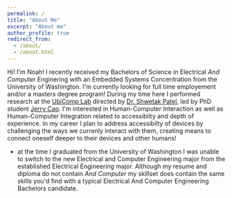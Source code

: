 ```yaml
---
permalink: /
title: "About Me"
excerpt: "About me"
author_profile: true
redirect_from: 
  - /about/
  - /about.html
---
```


Hi! I'm Noah! I recently received my Bachelors of Science in Electrical *And Computer* Enginering with an Embedded Systems Concentration from the University of Washington. I'm currently looking for full time employement and/or a masters degree program! During my time here I performed research at the [UbiComp Lab](https://ubicomplab.cs.washington.edu/) directed by [Dr. Shwetak Patel](https://homes.cs.washington.edu/~shwetak/), led by PhD student [Jerry Cao](https://jerrycao22.github.io/). I'm interested in Human-Computer Interaction as well as Human-Computer Integration related to accessibilty and depth of experience. In my career I plan to address accessibilty of devices by challenging the ways we currenly interact with them, creating means to connect oneself deeper to their devices and other humans!

* at the time I graduated from the University of Washington I was unable to switch to the new Electrical and Computer Engineering major from the established Electrical Engineering major. Although my resume and diploma do not contain *And Computer* my skillset does contain the same skills you'd find with a typical Electrical And Computer Engineering Bachelors candidate.
